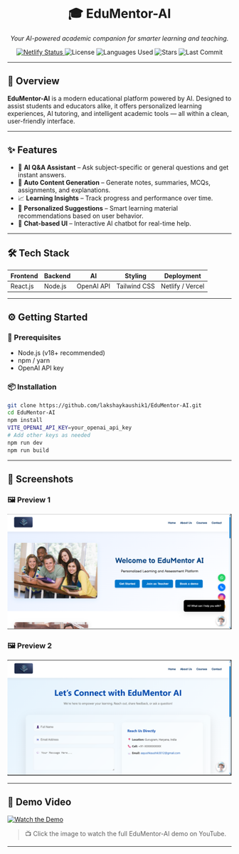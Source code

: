 <h1 align="center">🎓 EduMentor-AI</h1>

<p align="center">
  <i>Your AI-powered academic companion for smarter learning and teaching.</i>
</p>

<p align="center">
  <a href="https://app.netlify.com/sites/edumentor-ai/deploys">
    <img src="https://api.netlify.com/api/v1/badges/c60651a5-a1d5-4b71-9a82-725b63f716e5/deploy-status" alt="Netlify Status">
  </a>
  <img src="https://img.shields.io/badge/License-Apache_2.0-blue.svg?style=flat-square" alt="License">
  <img src="https://img.shields.io/github/languages/count/lakshaykaushik1/EduMentor-AI?style=flat-square&color=blueviolet" alt="Languages Used">
  <img src="https://img.shields.io/github/stars/lakshaykaushik1/EduMentor-AI?style=flat-square&color=yellow" alt="Stars">
  <img src="https://img.shields.io/github/last-commit/lakshaykaushik1/EduMentor-AI?style=flat-square&color=brightgreen" alt="Last Commit">
</p>

---

## 🚀 Overview

**EduMentor-AI** is a modern educational platform powered by AI. Designed to assist students and educators alike, it offers personalized learning experiences, AI tutoring, and intelligent academic tools — all within a clean, user-friendly interface.

---

## ✨ Features

- 🤖 **AI Q&A Assistant** – Ask subject-specific or general questions and get instant answers.
- 📄 **Auto Content Generation** – Generate notes, summaries, MCQs, assignments, and explanations.
- 📈 **Learning Insights** – Track progress and performance over time.
- 🧠 **Personalized Suggestions** – Smart learning material recommendations based on user behavior.
- 💬 **Chat-based UI** – Interactive AI chatbot for real-time help.

---

## 🛠️ Tech Stack

| Frontend | Backend | AI | Styling | Deployment |
|----------|---------|----|---------|------------|
| React.js | Node.js | OpenAI API | Tailwind CSS | Netlify / Vercel |

---

## ⚙️ Getting Started

### 🔧 Prerequisites

- Node.js (v18+ recommended)
- npm / yarn
- OpenAI API key

### 📦 Installation

```bash
git clone https://github.com/lakshaykaushik1/EduMentor-AI.git
cd EduMentor-AI
npm install
VITE_OPENAI_API_KEY=your_openai_api_key
# Add other keys as needed
npm run dev
npm run build
```
---
## 📸 Screenshots

### 🖼️ Preview 1
![Preview 1](preview1.png)

### 🖼️ Preview 2
![Preview 2](preview2.png)

---

## 🎥 Demo Video

[![Watch the Demo](https://img.youtube.com/vi/u2jv1jczjZE/0.jpg)](https://youtu.be/u2jv1jczjZE)

> 📺 Click the image to watch the full EduMentor-AI demo on YouTube.
---
